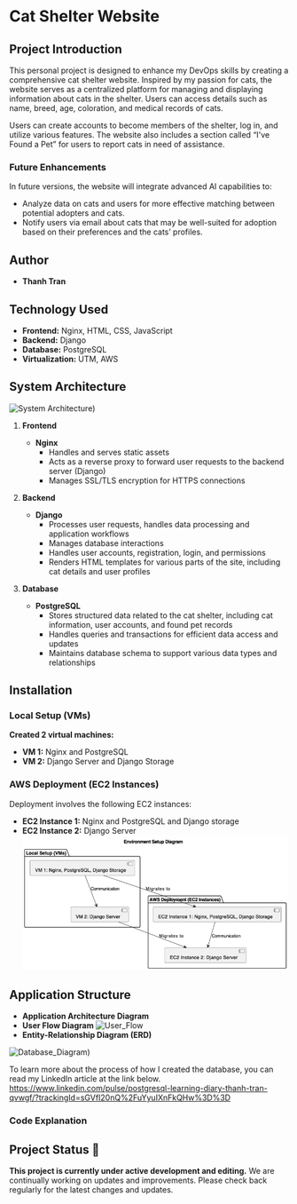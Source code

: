 # Cat Shelter Website

## Project Introduction

This personal project is designed to enhance my DevOps skills by creating a comprehensive cat shelter website. Inspired by my passion for cats, the website serves as a centralized platform for managing and displaying information about cats in the shelter. Users can access details such as name, breed, age, coloration, and medical records of cats. 

Users can create accounts to become members of the shelter, log in, and utilize various features. The website also includes a section called “I've Found a Pet” for users to report cats in need of assistance.

### Future Enhancements

In future versions, the website will integrate advanced AI capabilities to:
- Analyze data on cats and users for more effective matching between potential adopters and cats.
- Notify users via email about cats that may be well-suited for adoption based on their preferences and the cats’ profiles.

## Author

- **Thanh Tran**

## Technology Used

- **Frontend:** Nginx, HTML, CSS, JavaScript
- **Backend:** Django
- **Database:** PostgreSQL
- **Virtualization:** UTM, AWS

## System Architecture
![System Architecture](https://github.com/thanh-tran0106/catshelter/blob/main/system_architecture.drawio.png?raw=true))

1. **Frontend**
    - **Nginx**
        - Handles and serves static assets
        - Acts as a reverse proxy to forward user requests to the backend server (Django)
        - Manages SSL/TLS encryption for HTTPS connections

2. **Backend**
    - **Django**
        - Processes user requests, handles data processing and application workflows
        - Manages database interactions
        - Handles user accounts, registration, login, and permissions
        - Renders HTML templates for various parts of the site, including cat details and user profiles

3. **Database**
    - **PostgreSQL**
        - Stores structured data related to the cat shelter, including cat information, user accounts, and found pet records
        - Handles queries and transactions for efficient data access and updates
        - Maintains database schema to support various data types and relationships

## Installation

### Local Setup (VMs)

**Created 2 virtual machines:**

- **VM 1:** Nginx and PostgreSQL
- **VM 2:** Django Server and Django Storage


### AWS Deployment (EC2 Instances)

Deployment involves the following EC2 instances:

- **EC2 Instance 1:** Nginx and PostgreSQL and Django storage
- **EC2 Instance 2:** Django Server
![Environment Setup](https://github.com/thanh-tran0106/thanhdevops/blob/master/environment_setup.drawio.png?raw=true)

## Application Structure

- **Application Architecture Diagram**
- **User Flow Diagram**
![User_Flow](https://github.com/thanh-tran0106/catshelter/blob/main/user_flow.drawio.png?raw=true)
- **Entity-Relationship Diagram (ERD)**







![Database_Diagram](https://github.com/thanh-tran0106/catshelter/blob/main/database_diagram.drawio-2.png?raw=true))

 To learn more about the process of how I created the database, you can read my LinkedIn article at the link below.
https://www.linkedin.com/pulse/postgresql-learning-diary-thanh-tran-qvwgf/?trackingId=sGVfI20nQ%2FuYyuIXnFkQHw%3D%3D


### Code Explanation

## Project Status 🚧

**This project is currently under active development and editing.** We are continually working on updates and improvements. Please check back regularly for the latest changes and updates.







